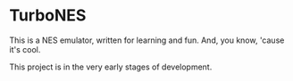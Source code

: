 # TurboNES

This is a NES emulator, written for learning and fun. And, you know, 'cause it's cool.

This project is in the very early stages of development.